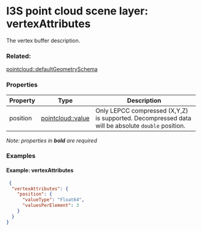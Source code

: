 # I3S point cloud scene layer: vertexAttributes

The vertex buffer description.

### Related:

[pointcloud::defaultGeometrySchema](defaultGeometrySchema.md)
### Properties

| Property | Type | Description |
| --- | --- | --- |
| position | [pointcloud::value](value.md) | Only LEPCC compressed (X,Y,Z) is supported. Decompressed data will be absolute `double` position. |

*Note: properties in **bold** are required*

### Examples 

#### Example: vertexAttributes 

```json
 {
  "vertexAttributes": {
    "position": {
      "valueType": "Float64",
      "valuesPerElement": 3
    }
  }
} 
```

